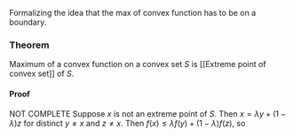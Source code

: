 Formalizing the idea that the max of convex function has to be on a boundary.

### Theorem
Maximum of a convex function on a convex set $S$ is [[Extreme point of convex set]] of $S$.
#### Proof
NOT COMPLETE
Suppose $x$ is not an extreme point of $S$. Then $x=\lambda y+(1-\lambda)z$ for distinct $y\neq x$ and $z\neq x$. Then $f(x)\leq \lambda f(y)+(1-\lambda)f(z)$, so 